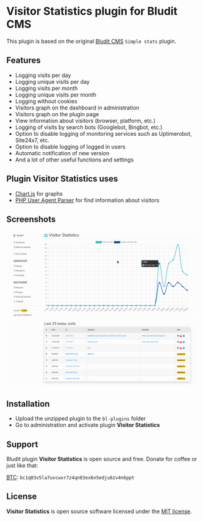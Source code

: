 # Visitor Statistics plugin for Bludit CMS

This plugin is based on the original [Bludit CMS](https://www.bludit.com/) `Simple stats` plugin.

## Features
 - Logging visits per day
 - Logging unique visits per day
 - Logging visits per month
 - Logging unique visits per month
 - Logging without cookies
 - Visitors graph on the dashboard in administration
 - Visitors graph on the plugin page
 - View information about visitors (browser, platform, etc.)
 - Logging of visits by search bots (Googlebot, Bingbot, etc.)
 - Option to disable logging of monitoring services such as Uptimerobot, Site24x7, etc.
 - Option to disable logging of logged in users
 - Automatic notification of new version
 - And a lot of other useful functions and settings

## Plugin Visitor Statistics uses
 - [Chart.js](https://www.chartjs.org/) for graphs
 - [PHP User Agent Parser](https://github.com/donatj/PhpUserAgent) for find information about visitors

## Screenshots
![](https://raw.githubusercontent.com/Elixcz/visitor-statistics/main/screenshots/screenshot-1.png)
![](https://raw.githubusercontent.com/Elixcz/visitor-statistics/main/screenshots/screenshot-3.png)

## Installation
 - Upload the unzipped plugin to the `bl-plugins` folder
 - Go to administration and activate plugin **Visitor Statistics**

## Support
Bludit plugin **Visitor Statistics** is open source and free. Donate for coffee or just like that:

[BTC](bitcoin:bc1q03v5la7uvcwxr7z4qn03ex6n5edju6zv4n6ppt?message=VisitorStatistics): `bc1q03v5la7uvcwxr7z4qn03ex6n5edju6zv4n6ppt`

## License
**Visitor Statistics** is open source software licensed under the [MIT license](https://tldrlegal.com/license/mit-license).




